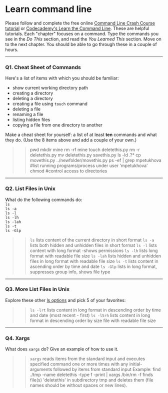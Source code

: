 # Learn command line

Please follow and complete the free online [Command Line Crash Course
tutorial](https://web.archive.org/web/20160708171659/http://cli.learncodethehardway.org/book/) or [Codecademy's Learn the Command Line](https://www.codecademy.com/learn/learn-the-command-line). These are helpful tutorials. Each "chapter" focuses on a command. Type the commands you see in the _Do This_ section, and read the _You Learned This_ section. Move on to the next chapter. You should be able to go through these in a couple of hours.

---

### Q1.  Cheat Sheet of Commands  

Here's a list of items with which you should be familiar:  
* show current working directory path
* creating a directory
* deleting a directory
* creating a file using `touch` command
* deleting a file
* renaming a file
* listing hidden files
* copying a file from one directory to another

Make a cheat sheet for yourself: a list of at least **ten** commands and what they do.  (Use the 8 items above and add a couple of your own.)  

>> pwd
>> mkdir mine
>> rm -rf mine
>> touch deletethis.py
>> rm -r deletethis.py
>> mv deletethis.py savethis.py
>> ls -ld .?*
>> cp movethis.py ../newfolder/movethis.py
>> ps -ef | grep mpetukhova #list running programs/process under user 'mpetukhova'
>> chmod #control access to directories

 



---

### Q2.  List Files in Unix   

What do the following commands do:  
`ls`  
`ls -a`  
`ls -l`  
`ls -lh`  
`ls -lah`  
`ls -t`  
`ls -Glp`  

> > `ls` lists content of the current directory in short format
    `ls -a` lists both hidden and unhidden files in short format
    `ls -l` lists content with long format -shows permissions
    `ls -lh` lists long format with readable file size
    `ls -lah` lists hidden and unhidden files in long format with readable file size
    `ls -t` lists content in ascending order by time and date
    `ls -Glp` lists in long format, suppresses group info, shows file type

---

### Q3.  More List Files in Unix  

Explore these other [ls options](http://www.techonthenet.com/unix/basic/ls.php) and pick 5 of your favorites:

> > `ls -lrt` lists content in long format in descending order by time and date (most recent - first)
    `ls -lSrh` lists content in long format in descending order by size file with readable file size 

---

### Q4.  Xargs   

What does `xargs` do? Give an example of how to use it.

> > `xargs`  reads items from the standard input and executes specified command
one or more times with any initial-arguments followed by items from standard input
> > Example: find ./tmp -name deletethis -type f -print | xargs /bin/rm -f
> > finds file(s) 'deletethis' in subdirectory tmp and deletes them (file names should be without spaces or new lines). 

